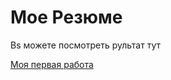 # Мое Резюме 

Вs можете посмотреть рультат тут

[Моя первая работа](https://anatoli-up.github.io/RESUME/text.html)
